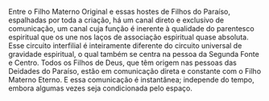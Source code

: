 ﻿Entre o Filho Materno Original e essas hostes de Filhos do Paraíso, espalhadas por toda a criação, há um canal direto e exclusivo de comunicação, um canal cuja função é inerente à qualidade do parentesco espiritual que os une nos laços de associação espiritual quase absoluta. Esse circuito interfilial é inteiramente diferente do circuito universal de gravidade espiritual, o qual também se centra na pessoa da Segunda Fonte e Centro. Todos os Filhos de Deus, que têm origem nas pessoas das Deidades do Paraíso, estão em comunicação direta e constante com o Filho Materno Eterno. E essa comunicação é instantânea; independe do tempo, embora algumas vezes seja condicionada pelo espaço.